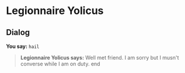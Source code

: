 # Legionnaire Yolicus
## Dialog

**You say:** `hail`



>**Legionnaire Yolicus says:** Well met friend. I am sorry but I musn't converse while I am on duty.
end
